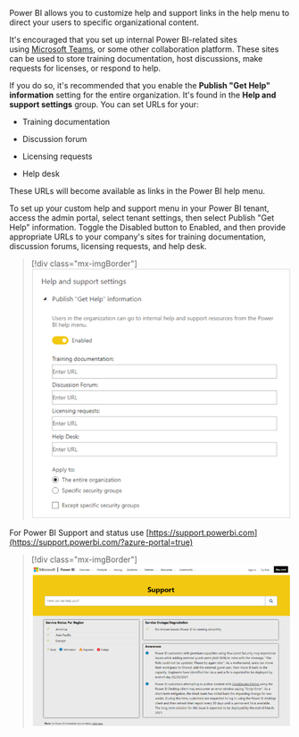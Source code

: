 Power BI allows you to customize help and support links in the help menu to direct your users to specific organizational content.

It's encouraged that you set up internal Power BI-related sites using [Microsoft Teams](https://docs.microsoft.com/microsoftteams/?azure-portal=true), or some other collaboration platform. These sites can be used to store training documentation, host discussions, make requests for licenses, or respond to help.

If you do so, it's recommended that you enable the **Publish "Get Help" information** setting for the entire organization. It's found in the **Help and support settings** group. You can set URLs for your:

- Training documentation

- Discussion forum

- Licensing requests

- Help desk

These URLs will become available as links in the Power BI help menu.

To set up your custom help and support menu in your Power BI tenant, access the admin portal, select tenant settings, then select Publish "Get Help" information. Toggle the Disabled button to Enabled, and then provide appropriate URLs to your company's sites for training documentation, discussion forums, licensing requests, and help desk.

> [!div class="mx-imgBorder"]
> [![Graphic of Power BI admin portal help and support screen shot.](../media/6-help.png)](../media/6-help.png#lightbox)

For Power BI Support and status use [https://support.powerbi.com](https://support.powerbi.com/?azure-portal=true)

> [!div class="mx-imgBorder"]
> [![Graphic of Power BI support landing page.](../media/6-support.png)](../media/6-support.png#lightbox)
